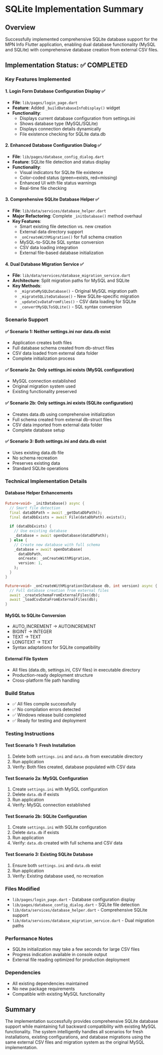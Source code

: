 # SQLite Implementation Summary

## Overview
Successfully implemented comprehensive SQLite database support for the MPN Info Flutter application, enabling dual database functionality (MySQL and SQLite) with comprehensive database creation from external CSV files.

## Implementation Status: ✅ COMPLETED

### Key Features Implemented

#### 1. Login Form Database Configuration Display ✅
- **File**: `lib/pages/login_page.dart`
- **Feature**: Added `_buildDatabaseInfoDisplay()` widget
- **Functionality**: 
  - Displays current database configuration from settings.ini
  - Shows database type (MySQL/SQLite)
  - Displays connection details dynamically
  - File existence checking for SQLite data.db

#### 2. Enhanced Database Configuration Dialog ✅
- **File**: `lib/pages/database_config_dialog.dart`
- **Feature**: SQLite file detection and status display
- **Functionality**:
  - Visual indicators for SQLite file existence
  - Color-coded status (green=exists, red=missing)
  - Enhanced UI with file status warnings
  - Real-time file checking

#### 3. Comprehensive SQLite Database Helper ✅
- **File**: `lib/data/services/database_helper.dart`
- **Major Refactoring**: Complete `_initDatabase()` method overhaul
- **Key Features**:
  - Smart existing file detection vs. new creation
  - External data directory support
  - `_onCreateWithMigration()` for full schema creation
  - MySQL-to-SQLite SQL syntax conversion
  - CSV data loading integration
  - External file-based database initialization

#### 4. Dual Database Migration Service ✅
- **File**: `lib/data/services/database_migration_service.dart`
- **Architecture**: Split migration paths for MySQL and SQLite
- **Key Methods**:
  - `_migrateMySQLDatabase()` - Original MySQL migration path
  - `_migrateSQLiteDatabase()` - New SQLite-specific migration
  - `_updateCsvDataFromFiles()` - CSV data loading for SQLite
  - `_convertMySQLToSQLite()` - SQL syntax conversion

### Scenario Support

#### ✅ Scenario 1: Neither settings.ini nor data.db exist
- Application creates both files
- Full database schema created from db-struct files
- CSV data loaded from external data folder
- Complete initialization process

#### ✅ Scenario 2a: Only settings.ini exists (MySQL configuration)
- MySQL connection established
- Original migration system used
- Existing functionality preserved

#### ✅ Scenario 2b: Only settings.ini exists (SQLite configuration)
- Creates data.db using comprehensive initialization
- Full schema created from external db-struct files
- CSV data imported from external data folder
- Complete database setup

#### ✅ Scenario 3: Both settings.ini and data.db exist
- Uses existing data.db file
- No schema recreation
- Preserves existing data
- Standard SQLite operations

### Technical Implementation Details

#### Database Helper Enhancements
```dart
Future<void> _initDatabase() async {
  // Smart file detection
  final dataDbPath = await _getDataDbPath();
  final dataDbExists = await File(dataDbPath).exists();
  
  if (dataDbExists) {
    // Use existing database
    _database = await openDatabase(dataDbPath);
  } else {
    // Create new database with full schema
    _database = await openDatabase(
      dataDbPath,
      onCreate: _onCreateWithMigration,
      version: 1,
    );
  }
}

Future<void> _onCreateWithMigration(Database db, int version) async {
  // Full database creation from external files
  await _createSchemaFromExternalFiles(db);
  await _loadCsvDataFromExternalFiles(db);
}
```

#### MySQL to SQLite Conversion
- AUTO_INCREMENT → AUTOINCREMENT
- BIGINT → INTEGER
- TEXT → TEXT
- LONGTEXT → TEXT
- Syntax adaptations for SQLite compatibility

#### External File System
- All files (data.db, settings.ini, CSV files) in executable directory
- Production-ready deployment structure
- Cross-platform file path handling

### Build Status
- ✅ All files compile successfully
- ✅ No compilation errors detected
- ✅ Windows release build completed
- ✅ Ready for testing and deployment

### Testing Instructions

#### Test Scenario 1: Fresh Installation
1. Delete both `settings.ini` and `data.db` from executable directory
2. Run application
3. Verify: Both files created, database populated with CSV data

#### Test Scenario 2a: MySQL Configuration
1. Create `settings.ini` with MySQL configuration
2. Delete `data.db` if exists
3. Run application
4. Verify: MySQL connection established

#### Test Scenario 2b: SQLite Configuration  
1. Create `settings.ini` with SQLite configuration
2. Delete `data.db` if exists
3. Run application
4. Verify: `data.db` created with full schema and CSV data

#### Test Scenario 3: Existing SQLite Database
1. Ensure both `settings.ini` and `data.db` exist
2. Run application
3. Verify: Existing database used, no recreation

### Files Modified
- `lib/pages/login_page.dart` - Database configuration display
- `lib/pages/database_config_dialog.dart` - SQLite file detection
- `lib/data/services/database_helper.dart` - Comprehensive SQLite support
- `lib/data/services/database_migration_service.dart` - Dual migration paths

### Performance Notes
- SQLite initialization may take a few seconds for large CSV files
- Progress indication available in console output
- External file reading optimized for production deployment

### Dependencies
- All existing dependencies maintained
- No new package requirements
- Compatible with existing MySQL functionality

## Summary
The implementation successfully provides comprehensive SQLite database support while maintaining full backward compatibility with existing MySQL functionality. The system intelligently handles all scenarios for fresh installations, existing configurations, and database migrations using the same external CSV files and migration system as the original MySQL implementation.